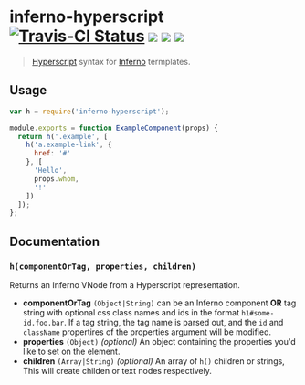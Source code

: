 # inferno-hyperscript [![Travis-CI Status](https://img.shields.io/travis/terinjokes/inferno-hyperscript/master.svg?label=Travis%20CI&style=flat-square)](https://travis-ci.org/terinjokes/inferno-hyperscript) [![](https://img.shields.io/npm/dm/inferno-hyperscript.svg?style=flat-square)](https://www.npmjs.org/package/inferno-hyperscript) [![](https://img.shields.io/npm/v/inferno-hyperscript.svg?style=flat-square)](https://www.npmjs.org/package/inferno-hyperscript) [![](https://img.shields.io/coveralls/terinjokes/inferno-hyperscript/master.svg?style=flat-square)](https://coveralls.io/github/terinjokes/inferno-hyperscript)
> [Hyperscript][hyperscript] syntax for [Inferno][inferno] termplates.

## Usage

```javascript
var h = require('inferno-hyperscript');

module.exports = function ExampleComponent(props) {
  return h('.example', [
    h('a.example-link', {
      href: '#'
    }, [
      'Hello',
      props.whom,
      '!'
    ])
  ]);
};
```

## Documentation

### `h(componentOrTag, properties, children)`

Returns an Inferno VNode from a Hyperscript representation.

* **componentOrTag** `(Object|String)` can be an Inferno component **OR** tag string with optional css class names and ids in the format `h1#some-id.foo.bar`.
  If a tag string, the tag name is parsed out, and the `id` and `className` propertires of the properties argument will be modified.
* **properties** `(Object)` *(optional)* An object containing the properties you'd like to set on the element.
* **children** `(Array|String)` *(optional)* An array of `h()` children or strings, This will create childen or text nodes respectively.

[hyperscript]: https://github.com/dominictarr/hyperscript
[inferno]: https://github.com/trueadm/inferno
